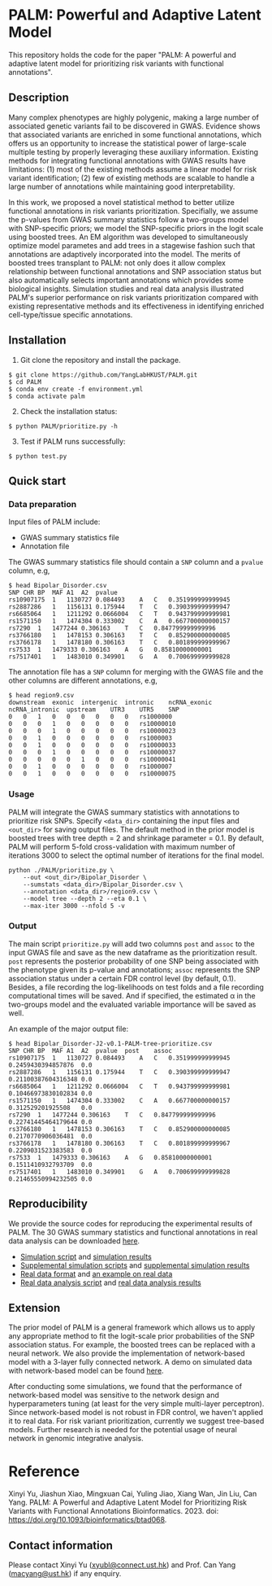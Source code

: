 # PALM: Powerful and Adaptive Latent Model
This repository holds the code for the paper "PALM: A powerful and adaptive latent model for prioritizing risk variants with functional annotations".

## Description
Many complex phenotypes are highly polygenic, making a large number of associated genetic variants fail to be discovered in GWAS. Evidence shows that associated variants are enriched in some functional annotations, which offers us an opportunity to increase the statistical power of large-scale multiple testing by properly leveraging these auxiliary information. Existing methods for integrating functional annotations with GWAS results have limitations: (1) most of the existing methods assume a linear model for risk variant identification; (2) few of existing methods are scalable to handle a large number of annotations while maintaining good interpretability.

In this work, we proposed a novel statistical method to better utilize functional annotations in risk variants prioritization. Specifially, we assume the p-values from GWAS summary statistics follow a two-groups model with SNP-specific priors; we model the SNP-specific priors in the logit scale using boosted trees. An EM algorithm was developed to simultaneously optimize model parametes and add trees in a stagewise fashion such that annotations are adaptively incorporated into the model. The merits of boosted trees transplant to PALM: not only does it allow complex relationship between functional annotations and SNP association status but also automatically selects important annotations which provides some biological insights. Simulation studies and real data analysis illustrated PALM's superior performance on risk variants prioritization compared with existing representative methods and its effectiveness in identifying enriched cell-type/tissue specific annotations.

## Installation

1. Git clone the repository and install the package.

``` shell
$ git clone https://github.com/YangLabHKUST/PALM.git
$ cd PALM
$ conda env create -f environment.yml
$ conda activate palm
```

2. Check the installation status:
    
``` shell
$ python PALM/prioritize.py -h
```

3. Test if PALM runs successfully:

``` shell
$ python test.py
```
    
## Quick start

### Data preparation

Input files of PALM include:

- GWAS summary statistics file
- Annotation file

The GWAS summary statistics file should contain a `SNP` column and a `pvalue` column, e.g,

``` shell
$ head Bipolar_Disorder.csv
SNP	CHR	BP	MAF	A1	A2	pvalue
rs10907175	1	1130727	0.084493	A	C	0.351999999999945
rs2887286	1	1156131	0.175944	T	C	0.390399999999947
rs6685064	1	1211292	0.0666004	C	T	0.943799999999981
rs1571150	1	1474304	0.333002	C	A	0.667700000000157
rs7290	1	1477244	0.306163	T	C	0.847799999999996
rs3766180	1	1478153	0.306163	T	C	0.852900000000085
rs3766178	1	1478180	0.306163	T	C	0.801899999999967
rs7533	1	1479333	0.306163	A	G	0.85810000000001
rs7517401	1	1483010	0.349901	G	A	0.700699999999828
```

The annotation file has a `SNP` column for merging with the GWAS file and the other columns are different annotations, e.g,

``` shell
$ head region9.csv
downstream	exonic	intergenic	intronic	ncRNA_exonic	ncRNA_intronic	upstream	UTR3	UTR5	SNP
0	0	1	0	0	0	0	0	0	rs1000000
0	0	0	1	0	0	0	0	0	rs10000010
0	0	0	1	0	0	0	0	0	rs10000023
0	0	1	0	0	0	0	0	0	rs1000003
0	0	1	0	0	0	0	0	0	rs10000033
0	0	0	1	0	0	0	0	0	rs10000037
0	0	0	0	0	1	0	0	0	rs10000041
0	0	1	0	0	0	0	0	0	rs1000007
0	0	1	0	0	0	0	0	0	rs10000075
```

### Usage
PALM will integrate the GWAS summary statistics with annotations to prioritize risk SNPs. Specify `<data_dir>` containing the input files and `<out_dir>` for saving output files. The default method in the prior model is boosted trees with tree depth = 2 and shrinkage parameter = 0.1. By default, PALM will perform 5-fold cross-validation with maximum number of iterations 3000 to select the optimal number of iterations for the final model.

``` shell
python ./PALM/prioritize.py \
    --out <out_dir>/Bipolar_Disorder \
    --sumstats <data_dir>/Bipolar_Disorder.csv \
    --annotation <data_dir>/region9.csv \
    --model tree --depth 2 --eta 0.1 \
    --max-iter 3000 --nfold 5 -v
```

### Output
The main script `prioritize.py` will add two columns `post` and `assoc` to the input GWAS file and save as the new dataframe as the prioritization result. `post` represents the posterior probability of one SNP being associated with the phenotype given its p-value and annotations; `assoc` represents the SNP association status under a certain FDR control level (by default, 0.1). Besides, a file recording the log-likelihoods on test folds and a file recording computational times will be saved. And if specified, the estimated &alpha; in the two-groups model and the evaluated variable importance will be saved as well.

An example of the major output file:

``` shell
$ head Bipolar_Disorder-J2-v0.1-PALM-tree-prioritize.csv
SNP	CHR	BP	MAF	A1	A2	pvalue	post	assoc
rs10907175	1	1130727	0.084493	A	C	0.351999999999945	0.2459430394857876	0.0
rs2887286	1	1156131	0.175944	T	C	0.390399999999947	0.21100387604316348	0.0
rs6685064	1	1211292	0.0666004	C	T	0.943799999999981	0.10466973830102834	0.0
rs1571150	1	1474304	0.333002	C	A	0.667700000000157	0.312529201925508	0.0
rs7290	1	1477244	0.306163	T	C	0.847799999999996	0.22741445464179644	0.0
rs3766180	1	1478153	0.306163	T	C	0.852900000000085	0.2170770906036481	0.0
rs3766178	1	1478180	0.306163	T	C	0.801899999999967	0.2209031523383583	0.0
rs7533	1	1479333	0.306163	A	G	0.85810000000001	0.1511410932793709	0.0
rs7517401	1	1483010	0.349901	G	A	0.700699999999828	0.21465550994232505	0.0
```

## Reproducibility
We provide the source codes for reproducing the experimental results of PALM. The 30 GWAS summary statistics and functional annotations in real data analysis can be downloaded [here](https://drive.google.com/file/d/15cIDTt9b7laVEC7MCfV4JqwjupOi4nXg/view?usp=drive_link).
+ [Simulation script](https://github.com/YangLabHKUST/PALM/blob/main/scripts/comparison_palm.py) and [simulation results](https://github.com/YangLabHKUST/PALM/blob/main/demos/simu_results.ipynb)
+ [Supplemental simulation scripts](https://github.com/YangLabHKUST/PALM/blob/main/scripts/) and [supplemental simulation results](https://github.com/YangLabHKUST/PALM/blob/main/demos/suppl_results.ipynb)
+ [Real data format](https://github.com/YangLabHKUST/PALM/blob/main/demos/real_data.ipynb) and [an example on real data](https://github.com/YangLabHKUST/PALM/blob/main/demos/real_example.ipynb)
+ [Real data analysis script](https://github.com/YangLabHKUST/PALM/blob/main/scripts/real_palm.py) and [real data analysis results](https://github.com/YangLabHKUST/PALM/blob/main/demos/real_results.ipynb)

## Extension
The prior model of PALM is a general framework which allows us to apply any appropriate method to fit the logit-scale prior probabilities of the SNP association status. For example, the boosted trees can be replaced with a neural network. We also provide the implementation of network-based model with a 3-layer fully connected network. A demo on simulated data with network-based model can be found [here](https://github.com/YangLabHKUST/PALM/blob/main/demos/demo_nn.ipynb). 

After conducting some simulations, we found that the performance of network-based model was sensitive to the network design and hyperparameters tuning (at least for the very simple multi-layer perceptron). Since network-based model is not robust in FDR control, we haven't applied it to real data. For risk variant prioritization, currently we suggest tree-based models. Further research is needed for the potential usage of neural network in genomic integrative analysis.


# Reference
<!--Xinyi Yu, Jiashun Xiao, Mingxuan Cai, Yuling Jiao, Xiang Wan, Jin Liu, Can Yang. PALM: A Powerful and Adaptive Latent Model for Prioritizing Risk Variants with Functional Annotations Bioinformatics.2023.-->
Xinyi Yu, Jiashun Xiao, Mingxuan Cai, Yuling Jiao, Xiang Wan, Jin Liu, Can Yang. PALM: A Powerful and Adaptive Latent Model for Prioritizing Risk Variants with Functional Annotations Bioinformatics. 2023. doi: https://doi.org/10.1093/bioinformatics/btad068.

## Contact information
Please contact Xinyi Yu (xyubl@connect.ust.hk) and Prof. Can Yang (macyang@ust.hk) if any enquiry.
